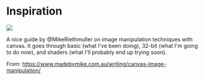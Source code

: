 # Inspiration

![](https://db-feed.s3.amazonaws.com/legacy/Screenshot_from_2019_12_30_21_36_28-1577759993874.png)

A nice guide by @MikeRiethmuller on image manipulation techniques with canvas. It goes through basic (what I've been doing), 32-bit (what I'm going to do now), and shaders (what I'll probably end up trying soon).

From: https://www.madebymike.com.au/writing/canvas-image-manipulation/